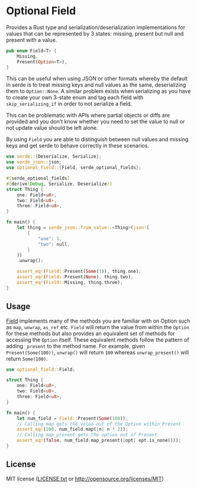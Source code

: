 # Optional Field

Provides a Rust type and serialization/deserialization implementations for values that can be represented
by 3 states: missing, present but null and present with a value.

```rust
pub enum Field<T> {
    Missing,
    Present(Option<T>),
}

```

This can be useful when using JSON or other formats whereby the default in serde is to treat missing keys
and null values as the same, deserializing them to `Option::None`. A similar problem exists when serializing
as you have to create your own 3-state enum and tag each field with `skip_serializing_if` in order to not
serialize a field.

This can be problematic with APIs where partial objects or diffs are provided and you don't know whether you need to
set the value to null or not update value should be left alone.

By using `Field` you are able to distinguish between null values and missing keys and get serde to
behave correctly in these scenarios.

```rust
use serde::{Deserialize, Serialize};
use serde_json::json;
use optional_field::{Field, serde_optional_fields};

#[serde_optional_fields]
#[derive(Debug, Serialize, Deserialize)]
struct Thing {
    one: Field<u8>,
    two: Field<u8>,
    three: Field<u8>,
}

fn main() {
    let thing = serde_json::from_value::<Thing>(json!(
        {
            "one": 1,
            "two": null,
        }
    ))
    .unwrap();

    assert_eq!(Field::Present(Some(1)), thing.one);
    assert_eq!(Field::Present(None), thing.two);
    assert_eq!(Field::Missing, thing.three);
}
```

## Usage

[Field](src/lib.rs) implements many of the methods you are familiar with
on Option such as `map`, `unwrap`, `as_ref` etc. `Field` will return the value
from within the `Option` for these methods but also provides an equivalent set of methods for accessing the `Option` itself. These equivalent methods follow the
pattern of adding `_present` to the method name. For example, given `Present(Some(100))`, `unwrap()` will return `100` whereas `unwrap_present()` will return `Some(100)`.

```rust
use optional_field::Field;

struct Thing {
    one: Field<u8>,
    two: Field<u8>,
    three: Field<u8>,
}

fn main() {
    let num_field = Field::Present(Some(100));
    // Calling map gets the value out of the Option within Present
    assert_eq!(200, num_field.map(|n| n * 2));
    // Calling map_present gets the option out of Present
    assert_eq!(false, num_field.map_present(|opt| opt.is_none()));
}
```

## License

MIT license ([LICENSE.txt](LICENSE.txt) or http://opensource.org/licenses/MIT)
